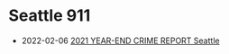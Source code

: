 # Seattle 911

- 2022-02-06 [2021 YEAR-END CRIME REPORT Seattle](http://www.seattle.gov/Documents/Departments/Police/Reports/2021_SPD_CRIME_REPORT_FINAL.pdf)

